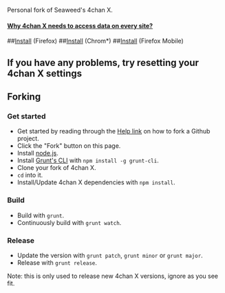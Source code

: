 Personal fork of Seaweed's 4chan X.

#### [Why 4chan X needs to access data on every site?](https://github.com/Spittie/4chan-x/wiki/Why-4chan-X-needs-to-access-data-from-every-website%3F)

##[Install](https://github.com/Spittie/4chan-x/raw/master/builds/4chan-X.user.js) (Firefox)
##[Install](https://github.com/Spittie/4chan-x/raw/master/builds/crx.crx) (Chrom*)
##[Install](http://a.pomf.se/tkhuwm.xpi) (Firefox Mobile)

## If you have any problems, try resetting your 4chan X settings

## Forking

### Get started

- Get started by reading through the [Help link](https://help.github.com/) on how to fork a Github project.
- Click the "Fork" button on this page.
- Install [node.js](http://nodejs.org/).
- Install [Grunt's CLI](http://gruntjs.com/) with `npm install -g grunt-cli`.
- Clone your fork of 4chan X.
- `cd` into it.
- Install/Update 4chan X dependencies with `npm install`.

### Build

- Build with `grunt`.
- Continuously build with `grunt watch`.

### Release

- Update the version with `grunt patch`, `grunt minor` or `grunt major`.
- Release with `grunt release`.

Note: this is only used to release new 4chan X versions, ignore as you see fit.

